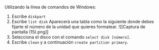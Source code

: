 Utilizando la línea de comandos de Windows:

1. Escribe `diskpart`
2. Escribe `list disk`
	Aparecerá una tabla como la siguiente donde debes fijarte el número de la unidad que quieres formatear.
	![[Captura de pantalla (15).png]]
3. Selecciona el disco con el comando `select disk [número]`.
4. Escribe `clean` y a continuación `create partition primary`.